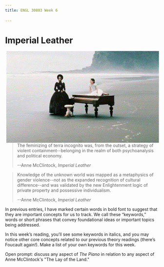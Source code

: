```yaml
---
title: ENGL 30803 Week 6

---
```

# Imperial Leather

<img src="/piano.png" alt="A mother and daughter stand near a piano on a beach in a still from The Piano." style="float:right" >

> The feminizing of terra incognito was, from the outset, a strategy of violent containment--belonging in the realm of both psychoanalysis and political economy.
>
> --Anne McClintock, *Imperial Leather*

> Knowledge of the unknown world was mapped as a metaphysics of gender violence--not as the expanded recognition of cultural difference--and was validated by the new Enlightenment logic of private property and possessive individualism.
>
> --Anne McClintock, *Imperial Leather*

In previous entries, I have marked certain words in bold font to suggest that they are important concepts for us to track. We call these “keywords,” words or short phrases that convey foundational ideas or important topics being addressed.

In this week’s reading, you’ll see some keywords in italics, and you may notice other core concepts related to our previous theory readings (there’s Foucault again!). Make a list of your own keywords for this week.

Open prompt: discuss any aspect of *The Piano* in relation to any aspect of Anne McClintock's "The Lay of the Land."